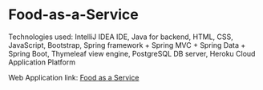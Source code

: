 # Food-as-a-Service

Technologies used: IntelliJ IDEA IDE, Java for backend, HTML, CSS, JavaScript, Bootstrap, Spring framework + Spring MVC + Spring Data + Spring Boot, Thymeleaf view engine, PostgreSQL DB server, Heroku Cloud Application Platform

Web Application link: [Food as a Service](https://aleksandar-boev-faas.herokuapp.com/)
